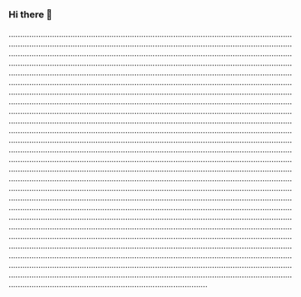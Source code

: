 ### Hi there 👋

...............................................................................................................................................................................................................................................................................................................................................................................................................................................................................................................................................................................................................................................................................................................................................................................................................................................................................................................................................................................................................................................................................................................................................................................................................................................................................................................................................................................................................................................................................................................................................................................................................................................................................................................................................................................................................................................................................................................................................................................................................................................................................................................................................................................................................................................................................................................................................................................................................................................................................................................................................................................................................................................................................................................................................................................................................................................................................................................................................................................................................................................................................................................................................................................................................................................................................................................................................................................................................................................